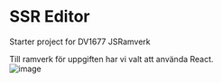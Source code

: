 # SSR Editor

Starter project for DV1677 JSRamverk




Till ramverk för uppgiften har vi valt att använda React.
<br>
![image](https://github.com/user-attachments/assets/272a93bd-4e71-4827-b9cd-618fefdbe8bc)
